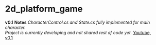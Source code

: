 # 2d_platform_game
**v0.1 Notes**
*CharacterControl.cs and State.cs fully implemented for main character.*  
*Project is currently developing and not shared rest of code yet.*
[Youtube, v0.1](https://www.youtube.com/watch?v=O5tDKKWRJQY)  
